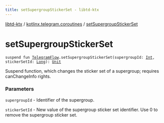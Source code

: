 ```yaml
---
title: setSupergroupStickerSet - libtd-ktx
---
```


[libtd-ktx](../index.html) / [kotlinx.telegram.coroutines](index.html) / [setSupergroupStickerSet](./set-supergroup-sticker-set.html)

# setSupergroupStickerSet

`suspend fun `[`TelegramFlow`](../kotlinx.telegram.core/-telegram-flow/index.html)`.setSupergroupStickerSet(supergroupId: `[`Int`](https://kotlinlang.org/api/latest/jvm/stdlib/kotlin/-int/index.html)`, stickerSetId: `[`Long`](https://kotlinlang.org/api/latest/jvm/stdlib/kotlin/-long/index.html)`): `[`Unit`](https://kotlinlang.org/api/latest/jvm/stdlib/kotlin/-unit/index.html)

Suspend function, which changes the sticker set of a supergroup; requires canChangeInfo rights.

### Parameters

`supergroupId` - Identifier of the supergroup.

`stickerSetId` - New value of the supergroup sticker set identifier. Use 0 to remove the
supergroup sticker set.